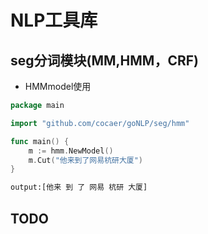 # NLP工具库

## seg分词模块(MM,HMM，CRF)

- HMMmodel使用

```go
package main

import "github.com/cocaer/goNLP/seg/hmm"

func main() {
    m := hmm.NewModel()
    m.Cut("他来到了网易杭研大厦")
}
```

``` txt
output:[他来 到 了 网易 杭研 大厦]
```


## TODO
